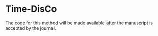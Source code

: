 # Time-DisCo
The code for this method will be made available after the manuscript is accepted by the journal.
